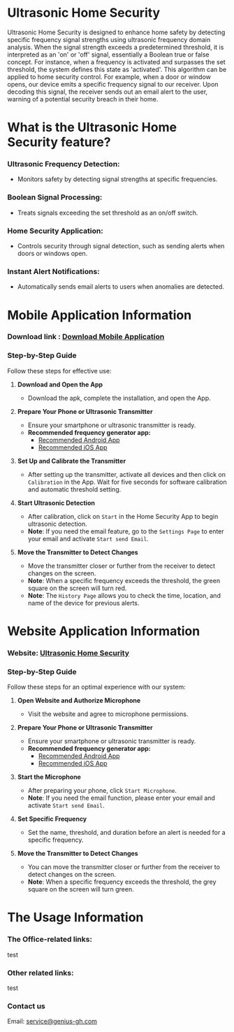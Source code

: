 # Ultrasonic Home Security

Ultrasonic Home Security is designed to enhance home safety by detecting specific frequency signal strengths using ultrasonic frequency domain analysis. When the signal strength exceeds a predetermined threshold, it is interpreted as an 'on' or 'off' signal, essentially a Boolean true or false concept. For instance, when a frequency is activated and surpasses the set threshold, the system defines this state as 'activated'. This algorithm can be applied to home security control. For example, when a door or window opens, our device emits a specific frequency signal to our receiver. Upon decoding this signal, the receiver sends out an email alert to the user, warning of a potential security breach in their home.

# What is the Ultrasonic Home Security feature?

### **Ultrasonic Frequency Detection**:  
- Monitors safety by detecting signal strengths at specific frequencies.
### **Boolean Signal Processing**:  
- Treats signals exceeding the set threshold as an on/off switch.
### **Home Security Application**:  
- Controls security through signal detection, such as sending alerts when doors or windows open.
### **Instant Alert Notifications**:  
- Automatically sends email alerts to users when anomalies are detected.

# Mobile Application Information

### Download link : [Download Mobile Application](https://github.com/ezoxygenTeam/Ultrasonic-Home-Security/raw/master/HomeSercurity.apk)

### Step-by-Step Guide

Follow these steps for effective use:

1. **Download and Open the App**
   - Download the apk, complete the installation, and open the App.

2. **Prepare Your Phone or Ultrasonic Transmitter**
   - Ensure your smartphone or ultrasonic transmitter is ready.
   - **Recommended frequency generator app:**
        - [Recommended Android App](https://play.google.com/store/apps/details?id=com.boedec.hoel.frequencygenerator&hl=zh_TW&gl=US)
        - [Recommended iOS App](https://apps.apple.com/app/id1487749953)

3. **Set Up and Calibrate the Transmitter**
   - After setting up the transmitter, activate all devices and then click on `Calibration` in the App. Wait for five seconds for software calibration and automatic threshold setting.

4. **Start Ultrasonic Detection**
   - After calibration, click on `Start` in the Home Security App to begin ultrasonic detection.
   - **Note**: If you need the email feature, go to the `Settings Page` to enter your email and activate `Start send Email`.

5. **Move the Transmitter to Detect Changes**
   - Move the transmitter closer or further from the receiver to detect changes on the screen.
   - **Note**: When a specific frequency exceeds the threshold, the green square on the screen will turn red.
   - **Note**: The `History Page` allows you to check the time, location, and name of the device for previous alerts.

# Website Application Information

### Website: [Ultrasonic Home Security](https://websafe-2f64d.web.app/)

### Step-by-Step Guide

Follow these steps for an optimal experience with our system:

1. **Open Website and Authorize Microphone**
   - Visit the website and agree to microphone permissions.

2. **Prepare Your Phone or Ultrasonic Transmitter**
   - Ensure your smartphone or ultrasonic transmitter is ready.
   - **Recommended frequency generator app:**
        - [Recommended Android App](https://play.google.com/store/apps/details?id=com.boedec.hoel.frequencygenerator&hl=zh_TW&gl=US)
        - [Recommended iOS App](https://apps.apple.com/app/id1487749953)
   
3. **Start the Microphone**
   - After preparing your phone, click `Start Microphone`.
   - **Note**: If you need the email function, please enter your email and activate `Start send Email`.
   
4. **Set Specific Frequency**
   - Set the name, threshold, and duration before an alert is needed for a specific frequency.

5. **Move the Transmitter to Detect Changes**
   - You can move the transmitter closer or further from the receiver to detect changes on the screen.
   - **Note**: When a specific frequency exceeds the threshold, the grey square on the screen will turn green.

# The Usage Information

### The Office-related links:

test

### Other related links:

test

### Contact us

Email: [service@genius-gh.com](mailto:service@genius-gh.com)

